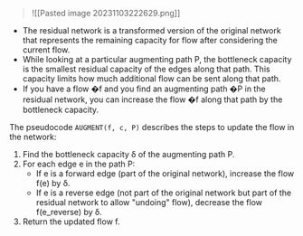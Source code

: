 >![[Pasted image 20231103222629.png]]

- The residual network is a transformed version of the original network that represents the remaining capacity for flow after considering the current flow.
- While looking at a particular augmenting path P, the bottleneck capacity is the smallest residual capacity of the edges along that path. This capacity limits how much additional flow can be sent along that path.
- If you have a flow �f and you find an augmenting path �P in the residual network, you can increase the flow �f along that path by the bottleneck capacity.

The pseudocode `AUGMENT(f, c, P)` describes the steps to update the flow in the network:
1. Find the bottleneck capacity δ of the augmenting path P.
2. For each edge e in the path P:
    - If e is a forward edge (part of the original network), increase the flow f(e) by δ.
    - If e is a reverse edge (not part of the original network but part of the residual network to allow "undoing" flow), decrease the flow f(e_reverse​) by δ.
3. Return the updated flow f.
